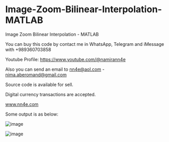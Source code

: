 # Image-Zoom-Bilinear-Interpolation-MATLAB
Image Zoom Bilinear Interpolation - MATLAB

You can buy this code by contact me in WhatsApp, Telegram and iMessage with +989360703858

Youtube Profile: https://www.youtube.com/@namirann4e

Also you can send an email to nn4e@aol.com - nima.aberomand@gmail.com

Source code is available for sell.

Digital currency transactions are accepted.

www.nn4e.com

Some output is as below:

![image](https://github.com/user-attachments/assets/4dd818a8-dba1-47ea-9a4e-1d1bcc9df1b5)

![image](https://github.com/user-attachments/assets/de51ef3d-4431-49e9-8e27-bcfea6b1b724)
